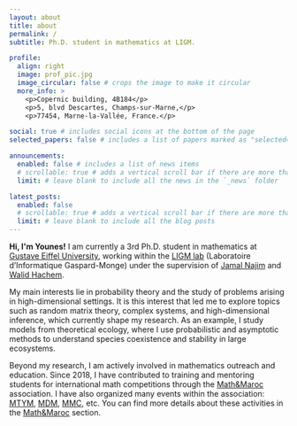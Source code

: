 ```yaml
---
layout: about
title: about
permalink: /
subtitle: Ph.D. student in mathematics at LIGM.

profile:
  align: right
  image: prof_pic.jpg
  image_circular: false # crops the image to make it circular
  more_info: >
    <p>Copernic building, 4B184</p>
    <p>5, blvd Descartes, Champs-sur-Marne,</p>
    <p>77454, Marne-la-Vallée, France.</p>

social: true # includes social icons at the bottom of the page
selected_papers: false # includes a list of papers marked as "selected={true}"

announcements:
  enabled: false # includes a list of news items
  # scrollable: true # adds a vertical scroll bar if there are more than 3 news items
  limit: # leave blank to include all the news in the `_news` folder

latest_posts:
  enabled: false
  # scrollable: true # adds a vertical scroll bar if there are more than 3 new posts items
  limit: # leave blank to include all the blog posts
---
```


**Hi, I'm Younes!** I am currently a 3rd Ph.D. student in mathematics at [Gustave Eiffel University](https://www.univ-gustave-eiffel.fr/), working within the [LIGM lab](https://siteigm.univ-mlv.fr/home/) (Laboratoire d’Informatique Gaspard-Monge) under the supervision of [Jamal Najim](https://www-syscom.univ-mlv.fr/~najim/) and [Walid Hachem](https://www-syscom.univ-mlv.fr/~whachem/).

My main interests lie in probability theory and the study of problems arising in high-dimensional settings. It is this interest that led me to explore topics such as random matrix theory, complex systems, and high-dimensional inference, which currently shape my research. As an example, I study models from theoretical ecology, where I use probabilistic and asymptotic methods to understand species coexistence and stability in large ecosystems.

Beyond my research, I am actively involved in mathematics outreach and education. Since 2018, I have contributed to training and mentoring students for international math competitions through the [Math&Maroc](https://www.mathmaroc.org/) association. I have also organized many events within the association: [MTYM](https://mtym.mathmaroc.org/fr), [MDM](https://mdm.mathmaroc.org/), [MMC](https://mmc.mathmaroc.org/en), etc. You can find more details about these activities in the [Math&Maroc](/al-folio/mathmaroc/) section.
